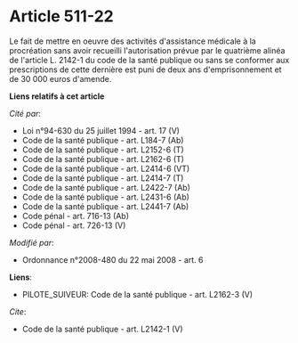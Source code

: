 # Article 511-22

Le fait de mettre en oeuvre des activités d'assistance médicale à la procréation sans avoir recueilli l'autorisation prévue
par le quatrième alinéa de l'article L. 2142-1 du code de la santé publique ou sans se conformer aux prescriptions de cette
dernière est puni de deux ans d'emprisonnement et de 30 000 euros d'amende.

**Liens relatifs à cet article**

_Cité par_:

  - Loi n°94-630 du 25 juillet 1994 - art. 17 (V)
  - Code de la santé publique - art. L184-7 (Ab)
  - Code de la santé publique - art. L2152-6 (T)
  - Code de la santé publique - art. L2162-6 (T)
  - Code de la santé publique - art. L2414-6 (VT)
  - Code de la santé publique - art. L2414-7 (T)
  - Code de la santé publique - art. L2422-7 (Ab)
  - Code de la santé publique - art. L2431-6 (Ab)
  - Code de la santé publique - art. L2441-7 (Ab)
  - Code pénal - art. 716-13 (Ab)
  - Code pénal - art. 726-13 (V)

_Modifié par_:

  - Ordonnance n°2008-480 du 22 mai 2008 - art. 6

**Liens**:

  - PILOTE_SUIVEUR: Code de la santé publique - art. L2162-3 (V)

_Cite_:

  - Code de la santé publique - art. L2142-1 (V)
